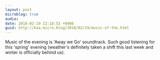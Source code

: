 ```yaml
---
layout: post
microblog: true
audio: 
date: 2018-02-19 22:18:53 +0400
guid: http://kaa.micro.blog/2018/02/19/music-of-the.html
---
```

Music of the evening is 'Away we Go' soundtrack. Such good listening for this 'spring' evening (weather's definitely taken a shift this last week and winter is officially behind us).
